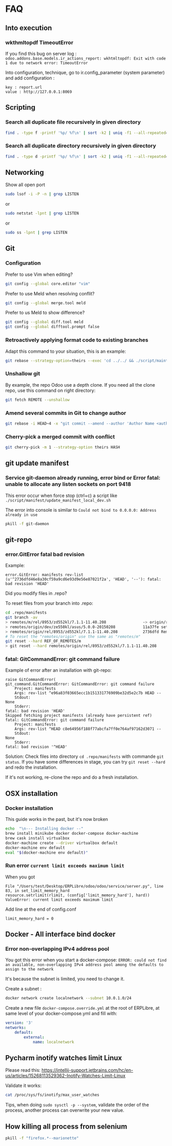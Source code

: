 # FAQ

## Into execution

### wkthmltopdf TimeoutError

If you find this bug on server log :
`odoo.addons.base.models.ir_actions_report: wkhtmltopdf: Exit with code 1 due to network error: TimeoutError`

Into configuration, technique, go to ir.config_parameter (system parameter) and add configuration :
```
key : report.url
value : http://127.0.0.1:8069
```

## Scripting

### Search all duplicate file recursively in given directory

```bash
find . -type f -printf '%p/ %f\n' | sort -k2 | uniq -f1 --all-repeated=separate
```

### Search all duplicate directory recursively in given directory

```bash
find . -type d -printf '%p/ %f\n' | sort -k2 | uniq -f1 --all-repeated=separate
```

## Networking

Show all open port

```bash
sudo lsof -i -P -n | grep LISTEN
```

or

```bash
sudo netstat -lpnt | grep LISTEN
```

or

```bash
sudo ss -lpnt | grep LISTEN
```

## Git

### Configuration

Prefer to use Vim when editing?

```bash
git config --global core.editor "vim"
```

Prefer to use Meld when resolving conflit?

```bash
git config --global merge.tool meld
```

Prefer to us Meld to show difference?

```bash
git config --global diff.tool meld
git config --global difftool.prompt false
```

### Retroactively applying format code to existing branches

Adapt this command to your situation, this is an example:

```bash
git rebase --strategy-option=theirs --exec 'cd ../../ && ./script/maintenance/black.sh ./addons/ERPLibre_erplibre_theme_addons/website_snippet_all/ && cd - && git add --all && git commit --amend --no-edit' HEAD~47
```

### Unshallow git

By example, the repo Odoo use a depth clone. If you need all the clone repo, use this command on right directory:

```bash
git fetch REMOTE --unshallow
```

### Amend several commits in Git to change author

```bash
git rebase -i HEAD~4 -x "git commit --amend --author 'Author Name <author.name@mail.com>' --no-edit"
```

### Cherry-pick a merged commit with conflict

```bash
git cherry-pick -m 1 --strategy-option theirs HASH
```

## git update manifest

### Service git-daemon already running, error bind or Error fatal: unable to allocate any listen sockets on port 9418

This error occur when force stop (ctrl+c) a script like `./script/manifest/update_manifest_local_dev.sh`

The error into console is similar to `Could not bind to 0.0.0.0: Address already in use`

```bash
pkill -f git-daemon
```

## git-repo

### error.GitError fatal bad revision

Example:

```
error.GitError: manifests rev-list (u'^2736dfd46e8a30cf59a9cd6e93d9e56e87021f2a', 'HEAD', '--'): fatal: bad revision 'HEAD'
```

Did you modify files in .repo?

To reset files from your branch into .repo:

```bash
cd .repo/manifests
git branch -av
> remotes/m/rel/8953/zd552kl/7.1.1-11.40.208                -> origin/rel/8953/zd552kl/7.1.1-11.40.208
> remotes/origin/dev/ze550kl/asus/5.0.0-20150208            11a37fe set dev/ze550kl/asus/5.0.0-20150208
> remotes/origin/rel/8953/zd552kl/7.1.1-11.40.208           2736dfd Remove opencv3 from the manifest
# To reset the "remotes/origin" use the same as "remotes/m"
git reset --hard REF_OF_REMOTES/m
> git reset --hard remotes/origin/rel/8953/zd552kl/7.1.1-11.40.208
```

### fatal: GitCommandError: git command failure

Example of error after an installation with git-repo:

```
raise GitCommandError(
git_command.GitCommandError: GitCommandError: git command failure
    Project: manifests
    Args: rev-list ^e96a83f03665ecc1b151331776909be32d5e2c7b HEAD --
    Stdout:
None
    Stderr:
fatal: bad revision 'HEAD'
Skipped fetching project manifests (already have persistent ref)
fatal: GitCommandError: git command failure
    Project: manifests
    Args: rev-list ^HEAD c8e64956f188f77abcfa7ff0e764af97162d3071 --
    Stdout:
None
    Stderr:
fatal: bad revision '^HEAD'
```

Solution: Check files into directory `cd .repo/manifests` with commande `git status`. If
you
have some differences in stage, you can try `git reset --hard` and redo the
installation.

If it's not working, re-clone the repo and do a fresh installation.

## OSX installation

### Docker installation

This guide works in the past, but it's now broken

```bash
echo  "\n--- Installing docker --"
brew install minikube docker docker-compose docker-machine
brew cask install virtualbox
docker-machine create --driver virtualbox default
docker-machine env default
eval "$(docker-machine env default)"
```

### Run error `current limit exceeds maximum limit`

When you got

```
File "/Users/test/Desktop/ERPLibre/odoo/odoo/service/server.py", line 83, in set_limit_memory_hard
resource.setrlimit(rlimit, (config['limit_memory_hard'], hard))
ValueError: current limit exceeds maximum limit
```

Add line at the end of config.conf

```
limit_memory_hard = 0
```

## Docker - All interface bind docker

### Error non-overlapping IPv4 address pool

You got this error when you start a
docker-compose:
`ERROR: could not find an available, non-overlapping IPv4 address pool among the defaults to assign to the network`

It's because the subnet is limited, you need to change it.

Create a subnet :

```bash
docker network create localnetwork --subnet 10.0.1.0/24
```

Create a new file `docker-compose.override.yml` at the root of ERPLibre, at same level of your docker-compose.yml and
fill with:

```yaml
version: '3'
networks:
    default:
        external:
            name: localnetwork
```

## Pycharm inotify watches limit Linux

Please read this: https://intellij-support.jetbrains.com/hc/en-us/articles/15268113529362-Inotify-Watches-Limit-Linux

Validate it works:

```bash
cat /proc/sys/fs/inotify/max_user_watches
```

Tips, when doing `sudo sysctl -p --system`, validate the order of the process, another process can overwrite your new
value.

## How killing all process from selenium

```bash
pkill -f "firefox.*--marionette"
```
